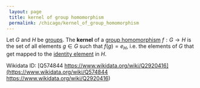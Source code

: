 ```yaml
---
 layout: page
 title: kernel of group homomorphism
 permalink: /chicago/kernel_of_group_homomorphism
---
```

Let $G$ and $H$ be [groups](https://mathgloss.github.io/MathGloss/group). The **kernel** of a [group homomorphism](https://mathgloss.github.io/MathGloss/group_homomorphism) $f:G\to H$ is the set of all elements $g\in G$ such that $f(g) = e_H$, i.e. the elements of $G$ that get mapped to the [identity element](https://mathgloss.github.io/MathGloss/identity_element) in $H$.

Wikidata ID: [Q574844
https://www.wikidata.org/wiki/Q2920416](https://www.wikidata.org/wiki/Q574844
https://www.wikidata.org/wiki/Q2920416)